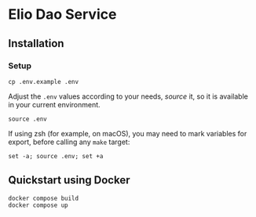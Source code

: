 # Elio Dao Service

## Installation
### Setup

```shell
cp .env.example .env
```

Adjust the `.env` values according to your needs, _source_ it, so it is available in your current environment.

```shell
source .env
```

If using zsh (for example, on macOS), you may need to mark variables for export,
before calling any `make` target:

```shell
set -a; source .env; set +a
```

## Quickstart using Docker

```shell
docker compose build
docker compose up
```